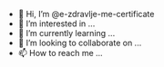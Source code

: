 - 👋 Hi, I’m @e-zdravlje-me-certificate
- 👀 I’m interested in ...
- 🌱 I’m currently learning ...
- 💞️ I’m looking to collaborate on ...
- 📫 How to reach me ...

<!---
e-zdravlje-me-certificate/e-zdravlje-me-certificate is a ✨ special ✨ repository because its `README.md` (this file) appears on your GitHub profile.
You can click the Preview link to take a look at your changes.
--->
